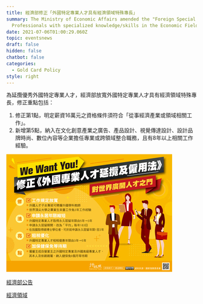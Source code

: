 ```yaml
---
title: 經濟部修正「外國特定專業人才具有經濟領域特殊專長」
summary: The Ministry of Economic Affairs amended the "Foreign Special
  Professionals with specialized knowledge/skills in the Economic Field”.
date: 2021-07-06T01:00:29.060Z
topic: eventsnews
draft: false
hidden: false
chatbot: false
categories:
  - Gold Card Policy
style: right
---
```

為延攬優秀外國特定專業人才，經濟部放寬外國特定專業人才具有經濟領域特殊專長，修正重點包括：

1. 修正第1點，明定薪資16萬元之資格條件須符合「從事經濟產業或領域相關工作」。
2. 新增第5點，納入在文化創意產業之廣告、產品設計、視覺傳達設計、設計品牌時尚、數位內容等企業擔任專業或跨領域整合職務，且有8年以上相關工作經驗。

![行政院人才專法文宣](/cms-uploads/行政院人才專法文宣.jpg)

[經濟部公告](https://ws.ndc.gov.tw/Download.ashx?u=LzAwMS9hZG1pbmlzdHJhdG9yLzI4L3JlbGZpbGUvNjg0Ni8zNTA5Ny83ZDY1MWNlZC0zNGVlLTQ3OTMtYTE3MC02NjU0NjE5NjkwN2IucGRm&n=57aT5r%2bf6YOo5YWs5ZGKLnBkZg%3d%3d&icon=..pdf "至經濟部公告")

[經濟領域](https://ws.ndc.gov.tw/Download.ashx?u=LzAwMS9hZG1pbmlzdHJhdG9yLzI4L3JlbGZpbGUvNjg0Ni8zNTA5Ny9iM2UyYjMxNi1mNjg4LTQwOTQtODcxYy0xMmNhMTNlMjJiNmQucGRm&n=Mi7ntpPmv5%2fpoJjln58ucGRm&icon=..pdf "至經濟領域申請資格PDF")
